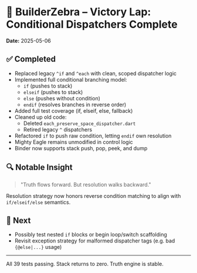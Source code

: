 # 🦓 BuilderZebra – Victory Lap: Conditional Dispatchers Complete  
**Date:** 2025-05-06

## ✅ Completed
- Replaced legacy `^if` and `^each` with clean, scoped dispatcher logic
- Implemented full conditional branching model:
  - `if` (pushes to stack)
  - `elseif` (pushes to stack)
  - `else` (pushes without condition)
  - `endif` (resolves branches in reverse order)
- Added full test coverage (if, elseif, else, fallback)
- Cleaned up old code:
  - Deleted `each_preserve_space_dispatcher.dart`
  - Retired legacy `^` dispatchers
- Refactored `if` to push raw condition, letting `endif` own resolution
- Mighty Eagle remains unmodified in control logic
- Binder now supports stack push, pop, peek, and dump

## 🔍 Notable Insight
> "Truth flows forward. But resolution walks backward."

Resolution strategy now honors reverse condition matching to align with `if/elseif/else` semantics.

## 🎯 Next
- Possibly test nested `if` blocks or begin loop/switch scaffolding
- Revisit exception strategy for malformed dispatcher tags (e.g. bad `{@else|...}` usage)

---
All 39 tests passing. Stack returns to zero. Truth engine is stable.
